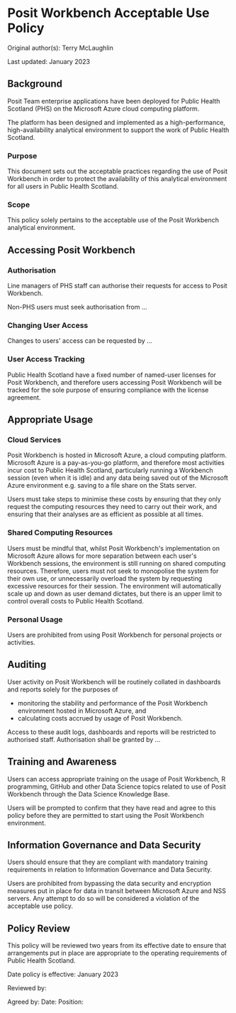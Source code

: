 # Posit Workbench Acceptable Use Policy

Original author(s): Terry McLaughlin

Last updated: January 2023

## Background

Posit Team enterprise applications have been deployed for Public Health Scotland (PHS) on the Microsoft Azure cloud computing platform.

The platform has been designed and implemented as a high-performance, high-availability analytical environment to support the work of Public Health Scotland.

### Purpose

This document sets out the acceptable practices regarding the use of Posit Workbench in order to protect the availability of this analytical environment for all users in Public Health Scotland.

### Scope

This policy solely pertains to the acceptable use of the Posit Workbench analytical environment.

## Accessing Posit Workbench

### Authorisation

Line managers of PHS staff can authorise their requests for access to Posit Workbench.

Non-PHS users must seek authorisation from ...

### Changing User Access

Changes to users' access can be requested by ...

### User Access Tracking

Public Health Scotland have a fixed number of named-user licenses for Posit Workbench, and therefore users accessing Posit Workbench will be tracked for the sole purpose of ensuring compliance with the license agreement.

## Appropriate Usage

### Cloud Services

Posit Workbench is hosted in Microsoft Azure, a cloud computing platform.  Microsoft Azure is a pay-as-you-go platform, and therefore most activities incur cost to Public Health Scotland, particularly running a Workbench session (even when it is idle) and any data being saved out of the Microsoft Azure environment e.g. saving to a file share on the Stats server.

Users must take steps to minimise these costs by ensuring that they only request the computing resources they need to carry out their work, and ensuring that their analyses are as efficient as possible at all times.

### Shared Computing Resources

Users must be mindful that, whilst Posit Workbench's implementation on Microsoft Azure allows for more separation between each user's Workbench sessions, the environment is still running on shared computing resources.  Therefore, users must not seek to monopolise the system for their own use, or unnecessarily overload the system by requesting excessive resources for their session.  The environment will automatically scale up and down as user demand dictates, but there is an upper limit to control overall costs to Public Health Scotland.

### Personal Usage

Users are prohibited from using Posit Workbench for personal projects or activities.

## Auditing

User activity on Posit Workbench will be routinely collated in dashboards and reports solely for the purposes of

* monitoring the stability and performance of the Posit Workbench environment hosted in Microsoft Azure, and
* calculating costs accrued by usage of Posit Workbench.

Access to these audit logs, dashboards and reports will be restricted to authorised staff.  Authorisation shall be granted by ...

## Training and Awareness

Users can access appropriate training on the usage of Posit Workbench, R programming, GitHub and other Data Science topics related to use of Posit Workbench through the Data Science Knowledge Base.

Users will be prompted to confirm that they have read and agree to this policy before they are permitted to start using the Posit Workbench environment.

## Information Governance and Data Security

Users should ensure that they are compliant with mandatory training requirements in relation to Information Governance and Data Security.

Users are prohibited from bypassing the data security and encryption measures put in place for data in transit between Microsoft Azure and NSS servers.  Any attempt to do so will be considered a violation of the acceptable use policy.



## Policy Review

This policy will be reviewed two years from its effective date to ensure that arrangements put in place are appropriate to the operating requirements of Public Health Scotland. 

Date policy is effective: January 2023

Reviewed by: 

Agreed by:
Date:
Position:
